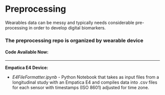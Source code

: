 # Preprocessing

Wearables data can be messy and typically needs considerable pre-processing in order to develop digital biomarkers. 

### The preprocessing repo is organized by wearable device


#### Code Available Now:
***

**Empatica E4 Device:**
* *E4FileFormatter.ipynb* - Python Notebook that takes as input files from a longitudinal study with an Empatica E4 and compiles data into .csv files for each sensor with timestamps (ISO 8601) adjusted for time zone.
